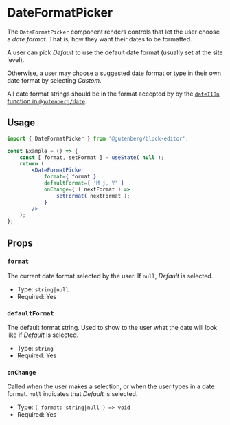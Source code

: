 # DateFormatPicker

The `DateFormatPicker` component renders controls that let the user choose a
_date format_. That is, how they want their dates to be formatted.

A user can pick _Default_ to use the default date format (usually set at the
site level).

Otherwise, a user may choose a suggested date format or type in their own date
format by selecting _Custom_.

All date format strings should be in the format accepted by by the [`dateI18n`
function in
`@gutenberg/date`](https://github.com/WordPress/gutenberg/tree/trunk/packages/date#datei18n).

## Usage

```jsx
import { DateFormatPicker } from '@gutenberg/block-editor';

const Example = () => {
	const [ format, setFormat ] = useState( null );
	return (
		<DateFormatPicker
			format={ format }
			defaultFormat={ 'M j, Y' }
			onChange={ ( nextFormat ) =>
				setFormat( nextFormat );
			}
		/>
	);
};
```

## Props

### `format`

The current date format selected by the user. If `null`, _Default_ is selected.

-   Type: `string|null`
-   Required: Yes

### `defaultFormat`

The default format string. Used to show to the user what the date will look like
if _Default_ is selected.

-   Type: `string`
-   Required: Yes

### `onChange`

Called when the user makes a selection, or when the user types in a date format.
`null` indicates that _Default_ is selected.

-   Type: `( format: string|null ) => void`
-   Required: Yes
